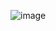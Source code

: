 ![image](https://github.com/gautamladhava/email-template-7/assets/109068997/adcaea52-ac61-4aa5-8222-9d5e2ad6d043)
